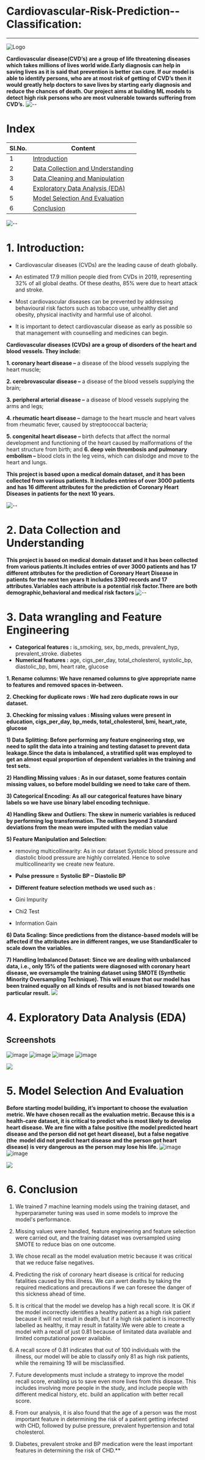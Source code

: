 # Cardiovascular-Risk-Prediction--Classification:

---
![Logo](https://d1aueex22ha5si.cloudfront.net/Conference/423/BackGround/Cardio%20care-1549632167059.gif)

**Cardiovascular disease(CVD’s) are a group of life threatening diseases which takes millions of lives world wide.Early diagnosis can help in saving lives as it is said that prevention is better can cure. If our model is able to identify persons, who are at most risk of getting of CVD’s  then it would greatly help doctors to save lives by starting early diagnosis and reduce the chances of death.
Our project aims at building ML models to detect high risk persons who are most vulnerable towards suffering from CVD’s.** 
![--](https://raw.githubusercontent.com/andreasbm/readme/master/assets/lines/rainbow.png)
# **Index**

|  SI.No.            |   Content                                                              |
| ----------------- | ------------------------------------------------------------------ |
| 1 | <a href = "https://github.com/omkardesai98/Cardiovascular-Risk-Prediction#1-Introduction"> Introduction </a> |
| 2| <a href = "https://github.com/omkardesai98/Cardiovascular-Risk-Prediction#1-Data Collection and Understanding"> Data Collection and Understanding </a> |
| 3 | <a href = "https://github.com/omkardesai98/Cardiovascular-Risk-Prediction#1-Data Cleaning and Manipulation"> Data Cleaning and Manipulation </a> |
| 4 | <a href = "https://github.com/omkardesai98/Cardiovascular-Risk-Prediction#1-Exploratory Data Analysis (EDA)"> Exploratory Data Analysis (EDA) </a>  |
| 5 | <a href = "https://github.com/omkardesai98/Cardiovascular-Risk-Prediction#1-Model Selection And Evaluation"> Model Selection And Evaluation </a>  |
| 6 | <a href = "https://github.com/omkardesai98/Cardiovascular-Risk-Prediction#1-Conclusion">Conclusion </a>  |

![--](https://raw.githubusercontent.com/andreasbm/readme/master/assets/lines/rainbow.png)

# **1. Introduction**:
*   Cardiovascular diseases (CVDs) are the leading cause of death globally.
*   An estimated 17.9 million people died from CVDs in 2019, representing 32% of 
all global deaths. Of these deaths, 85% were due to heart attack and stroke.

*   Most cardiovascular diseases can be prevented by addressing behavioural risk factors such as tobacco use, unhealthy diet and obesity, physical inactivity and harmful use of alcohol.
*   It is important to detect cardiovascular disease as early as possible so that management with counselling and medicines can begin.

**Cardiovascular diseases (CVDs) are a group of disorders of the heart and blood vessels. They include:**

**1. coronary heart disease –** a disease of the blood vessels supplying the heart muscle;

**2. cerebrovascular disease –** a disease of the blood vessels supplying the brain;

**3. peripheral arterial disease –** a disease of blood vessels supplying the arms and legs;

**4. rheumatic heart disease –** damage to the heart muscle and heart valves from rheumatic fever, caused by streptococcal bacteria;

**5. congenital heart disease –** birth defects that affect the normal development and functioning of the heart caused by malformations of the heart structure from birth;
 and
**6. deep vein thrombosis and pulmonary embolism –** blood clots in the leg veins, which can dislodge and move to the heart and lungs.


**This project is based upon a medical domain dataset, and it has been collected from various patients. It includes entries of over 3000 patients and has 16 different attributes for the prediction of Coronary Heart Diseases in patients for the next 10 years.**

![--](https://raw.githubusercontent.com/andreasbm/readme/master/assets/lines/rainbow.png)

# **2. Data Collection and Understanding**
**This project is based on medical domain dataset and it has been collected from various patients.It includes entries of over 3000 patients and has 17 different attributes for the prediction of Coronary Heart Disease in patients for the next ten years
It includes 3390 records and 17 attributes.Variables each attribute is a potential risk factor.There are both demographic,behavioral and medical risk factors**
![--](https://raw.githubusercontent.com/andreasbm/readme/master/assets/lines/rainbow.png)

# **3. Data wrangling and Feature Engineering**

* **Categorical features :** is_smoking, sex, bp_meds, prevalent_hyp, prevalent_stroke. diabetes
* **Numerical features :**  age, cigs_per_day, total_cholesterol, systolic_bp, diastolic_bp, bmi, heart rate, glucose

**1. Rename columns: We have renamed columns to give appropriate name to features and removed spaces in-between.**

**2. Checking for duplicate rows : We had zero duplicate rows in our dataset.**

**3. Checking for missing values : Missing values were present in  education, cigs_per_day, bp_meds, total_cholesterol, bmi, heart_rate, glucose**

**1) Data Splitting: Before performing any feature engineering step, we need to split the data into a training and testing dataset to prevent data leakage.Since the data is imbalanced, a stratified split was employed to get an almost equal proportion of dependent variables in the training and test sets.**

**2) Handling Missing values : As in our dataset, some features contain missing values, so before model building we need to take care of them.**

**3) Categorical Encoding: As all our categorical features have binary labels so we have use binary label encoding technique.**

**4) Handling Skew and Outliers: The skew in numeric variables is reduced by performing log transformation.
The outliers beyond 3 standard deviations from the mean were imputed with the median value**

**5) Feature Manipulation and Selection:**
* removing multicollinearity: As in our dataset Systolic blood pressure and diastolic blood pressure are highly correlated. Hence to solve multicollinearity we create new feature.
* **Pulse pressure = Systolic BP – Diastolic BP**

* **Different feature selection methods we used such as :**
* Gini Impurity
* Chi2 Test 
* Information Gain

**6) Data Scaling: Since predictions from the distance-based models will be affected if the attributes are in different ranges, we use StandardScaler to scale down the variables.**

**7) Handling Imbalanced Dataset:
Since we are dealing with unbalanced data, i.e., only 15% of the patients were diagnosed with coronary heart disease, we oversample the training dataset using SMOTE (Synthetic Minority Oversampling Technique).
This will ensure that our model has been trained equally on all kinds of results and is not biased towards one particular result.**
![](https://raw.githubusercontent.com/andreasbm/readme/master/assets/lines/rainbow.png)

# **4. Exploratory Data Analysis (EDA)** 
## Screenshots
![image](https://user-images.githubusercontent.com/106911079/219087143-da1bded9-c2b5-4bbc-81b2-9028e1863331.png)
![image](https://user-images.githubusercontent.com/106911079/219089372-b200f698-a8af-4c8a-bd4d-393261afbae8.png)
![image](https://user-images.githubusercontent.com/106911079/219089816-16db003d-4e7c-4705-a7b2-a479378fcefd.png)
![image](https://user-images.githubusercontent.com/106911079/219089974-8cae7c40-3af4-4d8d-a540-6a1f650c9b74.png)


![](https://raw.githubusercontent.com/andreasbm/readme/master/assets/lines/rainbow.png)
# **5. Model Selection And Evaluation**
**Before starting model building, it’s important to choose the evaluation metric.
We have chosen recall as the evaluation metric. Because this is a health-care dataset, it is critical to predict who is most likely to develop heart disease. We are fine with a false positive (the model predicted heart disease and the person did not get heart disease), but a false negative (the  model did not predict heart disease and the person got heart disease) is very dangerous as the person may lose his life.**
![image](https://user-images.githubusercontent.com/106911079/219090249-aee49a19-2296-4a63-be24-015101e0eae4.png)
![image](https://user-images.githubusercontent.com/106911079/219090387-5c3a3660-ad55-4f45-b873-86d4dbd7adab.png)

![](https://raw.githubusercontent.com/andreasbm/readme/master/assets/lines/rainbow.png)
# **6. Conclusion**
 1) We trained 7 machine learning models using the training dataset, and hyperparameter tuning was used in some models to improve the model's performance.

2) Missing values were handled, feature engineering and feature selection were carried out, and the training dataset was oversampled using SMOTE to reduce bias on one outcome.

3) We chose recall as the model evaluation metric because it was critical that we reduce false negatives.

4) Predicting the risk of coronary heart disease is critical for reducing fatalities caused by this illness. We can avert deaths by taking the required medications and precautions if we can foresee the danger of this sickness ahead of time.

5) It is critical that the model we develop has a high recall score. It is OK if the model incorrectly identifies a healthy patient as a high risk patient because it will not result in death, but if a high risk patient is incorrectly labelled as healthy, it may result in fatality.We were able to create a model with a recall of just 0.81 because of limitated data available and limited computational power available.

6) A recall score of 0.81 indicates that out of 100 individuals with the illness, our model will be able to classify only 81 as high risk patients, while the remaining  19 will be misclassified.

7) Future developments must include a strategy to improve the model recall score, enabling us to save even more lives from this disease. This includes involving more people in the study, and include people with different medical history, etc. build an application with better recall score.

8) From our analysis, it is also found that the age of a person was the most important feature in determining the risk of a patient getting infected with CHD, followed by pulse pressure, prevalent hypertension and total cholesterol.

9) Diabetes, prevalent stroke and BP medication were the least important features in determining the risk of CHD.**
